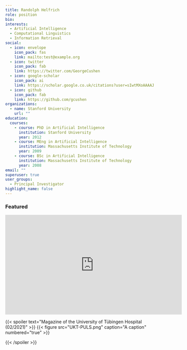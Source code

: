 ```yaml
---
title: Randolph Helfrich
role: position
bio:
interests:
  - Artificial Intelligence
  - Computational Linguistics
  - Information Retrieval
social:
  - icon: envelope
    icon_pack: fas
    link: mailto:test@example.org
  - icon: twitter
    icon_pack: fab
    link: https://twitter.com/GeorgeCushen
  - icon: google-scholar
    icon_pack: ai
    link: https://scholar.google.co.uk/citations?user=sIwtMXoAAAAJ
  - icon: github
    icon_pack: fab
    link: https://github.com/gcushen
organizations:
  - name: Stanford University
    url: ""
education:
  courses:
    - course: PhD in Artificial Intelligence
      institution: Stanford University
      year: 2012
    - course: MEng in Artificial Intelligence
      institution: Massachusetts Institute of Technology
      year: 2009
    - course: BSc in Artificial Intelligence
      institution: Massachusetts Institute of Technology
      year: 2008
email: ""
superuser: true
user_groups:
  - Principal Investigator
highlight_name: false
---
```

### Featured
<iframe width="560" height="315" src="https://www.youtube.com/embed/Qb3cnAYtFhg" title="YouTube video player" frameborder="0" allow="accelerometer; autoplay; clipboard-write; encrypted-media; gyroscope; picture-in-picture" allowfullscreen></iframe>

{{< spoiler text="Magazine of the University of Tübingen Hospital (02/2021)" >}}
{{< figure src="UKT-PULS.png" caption="A caption" numbered="true" >}}


{{< /spoiler >}}
